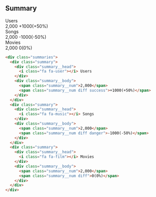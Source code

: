 <h2 id="summary">Summary</h2>

<div class="docs-example">
  <div class="summaries">
    <div class="summary">
      <div class="summary__head">
        <i class="fa fa-user"></i> Users
      </div>
      <div class="summary__body">
        <span class="summary__num">2,000</span>
        <span class="summary__num diff success">+1000(+50%)</span>
      </div>
    </div>
    <div class="summary">
      <div class="summary__head">
        <i class="fa fa-music"></i> Songs
      </div>
      <div class="summary__body">
        <span class="summary__num">2,000</span>
        <span class="summary__num diff danger">-1000(-50%)</span>
      </div>
    </div>
    <div class="summary">
      <div class="summary__head">
        <i class="fa fa-film"></i> Movies
      </div>
      <div class="summary__body">
        <span class="summary__num">2,000</span>
        <span class="summary__num diff">0(0%)</span>
      </div>
    </div>
  </div>
</div>

```html
<div class="summaries">
  <div class="summary">
    <div class="summary__head">
      <i class="fa fa-user"></i> Users
    </div>
    <div class="summary__body">
      <span class="summary__num">2,000</span>
      <span class="summary__num diff success">+1000(+50%)</span>
    </div>
  </div>
  <div class="summary">
    <div class="summary__head">
      <i class="fa fa-music"></i> Songs
    </div>
    <div class="summary__body">
      <span class="summary__num">2,000</span>
      <span class="summary__num diff danger">-1000(-50%)</span>
    </div>
  </div>
  <div class="summary">
    <div class="summary__head">
      <i class="fa fa-film"></i> Movies
    </div>
    <div class="summary__body">
      <span class="summary__num">2,000</span>
      <span class="summary__num diff">0(0%)</span>
    </div>
  </div>
</div>
```
